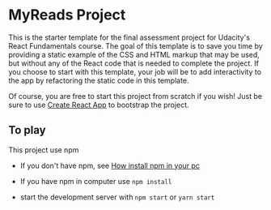 # MyReads Project

This is the starter template for the final assessment project for Udacity's React Fundamentals course. The goal of this template is to save you time by providing a static example of the CSS and HTML markup that may be used, but without any of the React code that is needed to complete the project. If you choose to start with this template, your job will be to add interactivity to the app by refactoring the static code in this template.

Of course, you are free to start this project from scratch if you wish! Just be sure to use [Create React App](https://github.com/facebookincubator/create-react-app) to bootstrap the project.

## To play

This project use npm 
* If you don't have npm, see [How install npm in your pc](https://www.npmjs.com/get-npm)
* If you have npm in computer use `npm install`

* start the development server with `npm start` or `yarn start`

